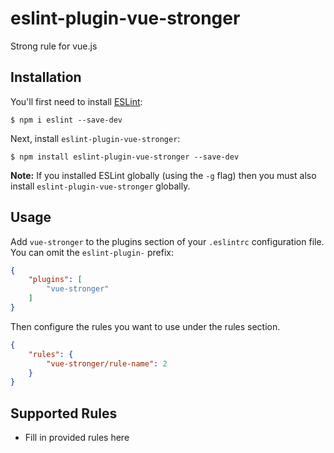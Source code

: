# eslint-plugin-vue-stronger

Strong rule for vue.js

## Installation

You'll first need to install [ESLint](http://eslint.org):

```
$ npm i eslint --save-dev
```

Next, install `eslint-plugin-vue-stronger`:

```
$ npm install eslint-plugin-vue-stronger --save-dev
```

**Note:** If you installed ESLint globally (using the `-g` flag) then you must also install `eslint-plugin-vue-stronger` globally.

## Usage

Add `vue-stronger` to the plugins section of your `.eslintrc` configuration file. You can omit the `eslint-plugin-` prefix:

```json
{
    "plugins": [
        "vue-stronger"
    ]
}
```


Then configure the rules you want to use under the rules section.

```json
{
    "rules": {
        "vue-stronger/rule-name": 2
    }
}
```

## Supported Rules

* Fill in provided rules here





